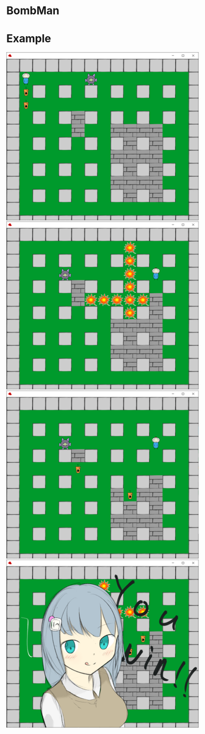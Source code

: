 # BombMan



# Example

<img src = 'fig/start.png'>
<img src = 'fig/bomb_exploding.png'>

<img src = 'fig/item.png'>
<img src = 'fig/win.png'>

            
            

